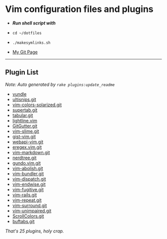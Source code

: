# Vim configuration files and plugins
  * ***Run shell script with*** 
  * ```cd ~/dotfiles```
  * ```./makesymlinks.sh```

* [My Git Page](http://capybara.github.com/dotfiles)
_________
## Plugin List

_Note: Auto generated by `rake plugins:update_readme`_


 * [vundle](https://github.com/gmarik/vundle)
 * [ultisnips.git](https://github.com/SirVer/ultisnips.git)
 * [vim-colors-solarized.git](https://github.com/altercation/vim-colors-solarized.git)
 * [supertab.git](https://github.com/ervandew/supertab.git)
 * [tabular.git](https://github.com/godlygeek/tabular.git)
 * [lightline.vim](https://github.com/itchyny/lightline.vim)
 * [GitGutter.git](https://github.com/jisaacks/GitGutter.git)
 * [vim-slime.git](https://github.com/jpalardy/vim-slime.git)
 * [gist-vim.git](https://github.com/mattn/gist-vim.git)
 * [webapi-vim.git](https://github.com/mattn/webapi-vim.git)
 * [eregex.vim.git](https://github.com/othree/eregex.vim.git)
 * [vim-markdown.git](https://github.com/plasticboy/vim-markdown.git)
 * [nerdtree.git](https://github.com/scrooloose/nerdtree.git)
 * [gundo.vim.git](https://github.com/sjl/gundo.vim.git)
 * [vim-abolish.git](https://github.com/tpope/vim-abolish.git)
 * [vim-bundler.git](https://github.com/tpope/vim-bundler.git)
 * [vim-dispatch.git](https://github.com/tpope/vim-dispatch.git)
 * [vim-endwise.git](https://github.com/tpope/vim-endwise.git)
 * [vim-fugitive.git](https://github.com/tpope/vim-fugitive.git)
 * [vim-rails.git](https://github.com/tpope/vim-rails.git)
 * [vim-repeat.git](https://github.com/tpope/vim-repeat.git)
 * [vim-surround.git](https://github.com/tpope/vim-surround.git)
 * [vim-unimpaired.git](https://github.com/tpope/vim-unimpaired.git)
 * [ScrollColors.git](https://github.com/vim-scripts/ScrollColors.git)
 * [buftabs.git](https://github.com/vim-scripts/buftabs.git)

_That's 25 plugins, holy crap._